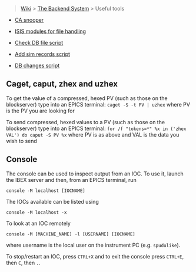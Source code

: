 > [Wiki](Home) > [The Backend System](The-Backend-System) > Useful tools

* [CA snooper](CA-snooper)

* [ISIS modules for file handling](ISIS-modules-for-file-handling)

* [Check DB file script](Check-db-file)

* [Add sim records script](Add-sim-records-script)

* [DB changes script](https://github.com/ISISComputingGroup/DbChanges)

## Caget, caput, zhex and uzhex

To get the value of a compressed, hexed PV (such as those on the blockserver) type into an EPICS terminal:
`caget -S -t PV | uzhex` where PV is the PV you are looking for

To send compressed, hexed values to a PV (such as those on the blockserver) type into an EPICS terminal:
`for /f "tokens=*" %x in ('zhex VAL') do caput -S PV %x` where PV is as above and VAL is the data you wish to send

## Console

The console can be used to inspect output from an IOC. To use it, launch the IBEX server and then, from an EPICS terminal, run

```
console -M localhost [IOCNAME]
```

The IOCs available can be listed using
```
console -M localhost -x
```

To look at an IOC remotely

```
console -M [MACHINE_NAME] -l [USERNAME] [IOCNAME]
```

where username is the local user on the instrument PC (e.g. `spudulike`).

To stop/restart an IOC, press `CTRL+X` and to exit the console press `CTRL+E`, then `C`, then `.`.